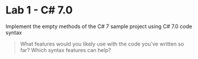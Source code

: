 # Lab 1 - C# 7.0

Implement the empty methods of the C# 7 sample project using C# 7.0 code syntax

> What features would you likely use with the code you've written so far? Which syntax features can help?